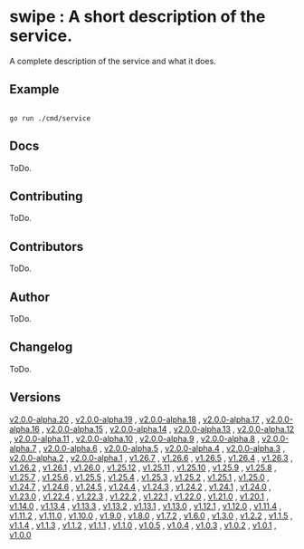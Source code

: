 # swipe : A short description of the service. <code></code>
A complete description of the service and what it does.

## Example

<code>
go run ./cmd/service
</code>

## Docs

ToDo.

## Contributing

ToDo.

## Contributors

ToDo.

## Author

ToDo.

## Changelog

ToDo.

## Versions

[v2.0.0-alpha.20](https://github.com/swipe-io/swipe/v2/fixtures/ServiceRESTMulti/app/tree/v2.0.0-alpha.20)
, [v2.0.0-alpha.19](https://github.com/swipe-io/swipe/v2/fixtures/ServiceRESTMulti/app/tree/v2.0.0-alpha.19)
, [v2.0.0-alpha.18](https://github.com/swipe-io/swipe/v2/fixtures/ServiceRESTMulti/app/tree/v2.0.0-alpha.18)
, [v2.0.0-alpha.17](https://github.com/swipe-io/swipe/v2/fixtures/ServiceRESTMulti/app/tree/v2.0.0-alpha.17)
, [v2.0.0-alpha.16](https://github.com/swipe-io/swipe/v2/fixtures/ServiceRESTMulti/app/tree/v2.0.0-alpha.16)
, [v2.0.0-alpha.15](https://github.com/swipe-io/swipe/v2/fixtures/ServiceRESTMulti/app/tree/v2.0.0-alpha.15)
, [v2.0.0-alpha.14](https://github.com/swipe-io/swipe/v2/fixtures/ServiceRESTMulti/app/tree/v2.0.0-alpha.14)
, [v2.0.0-alpha.13](https://github.com/swipe-io/swipe/v2/fixtures/ServiceRESTMulti/app/tree/v2.0.0-alpha.13)
, [v2.0.0-alpha.12](https://github.com/swipe-io/swipe/v2/fixtures/ServiceRESTMulti/app/tree/v2.0.0-alpha.12)
, [v2.0.0-alpha.11](https://github.com/swipe-io/swipe/v2/fixtures/ServiceRESTMulti/app/tree/v2.0.0-alpha.11)
, [v2.0.0-alpha.10](https://github.com/swipe-io/swipe/v2/fixtures/ServiceRESTMulti/app/tree/v2.0.0-alpha.10)
, [v2.0.0-alpha.9](https://github.com/swipe-io/swipe/v2/fixtures/ServiceRESTMulti/app/tree/v2.0.0-alpha.9)
, [v2.0.0-alpha.8](https://github.com/swipe-io/swipe/v2/fixtures/ServiceRESTMulti/app/tree/v2.0.0-alpha.8)
, [v2.0.0-alpha.7](https://github.com/swipe-io/swipe/v2/fixtures/ServiceRESTMulti/app/tree/v2.0.0-alpha.7)
, [v2.0.0-alpha.6](https://github.com/swipe-io/swipe/v2/fixtures/ServiceRESTMulti/app/tree/v2.0.0-alpha.6)
, [v2.0.0-alpha.5](https://github.com/swipe-io/swipe/v2/fixtures/ServiceRESTMulti/app/tree/v2.0.0-alpha.5)
, [v2.0.0-alpha.4](https://github.com/swipe-io/swipe/v2/fixtures/ServiceRESTMulti/app/tree/v2.0.0-alpha.4)
, [v2.0.0-alpha.3](https://github.com/swipe-io/swipe/v2/fixtures/ServiceRESTMulti/app/tree/v2.0.0-alpha.3)
, [v2.0.0-alpha.2](https://github.com/swipe-io/swipe/v2/fixtures/ServiceRESTMulti/app/tree/v2.0.0-alpha.2)
, [v2.0.0-alpha.1](https://github.com/swipe-io/swipe/v2/fixtures/ServiceRESTMulti/app/tree/v2.0.0-alpha.1)
, [v1.26.7](https://github.com/swipe-io/swipe/v2/fixtures/ServiceRESTMulti/app/tree/v1.26.7)
, [v1.26.6](https://github.com/swipe-io/swipe/v2/fixtures/ServiceRESTMulti/app/tree/v1.26.6)
, [v1.26.5](https://github.com/swipe-io/swipe/v2/fixtures/ServiceRESTMulti/app/tree/v1.26.5)
, [v1.26.4](https://github.com/swipe-io/swipe/v2/fixtures/ServiceRESTMulti/app/tree/v1.26.4)
, [v1.26.3](https://github.com/swipe-io/swipe/v2/fixtures/ServiceRESTMulti/app/tree/v1.26.3)
, [v1.26.2](https://github.com/swipe-io/swipe/v2/fixtures/ServiceRESTMulti/app/tree/v1.26.2)
, [v1.26.1](https://github.com/swipe-io/swipe/v2/fixtures/ServiceRESTMulti/app/tree/v1.26.1)
, [v1.26.0](https://github.com/swipe-io/swipe/v2/fixtures/ServiceRESTMulti/app/tree/v1.26.0)
, [v1.25.12](https://github.com/swipe-io/swipe/v2/fixtures/ServiceRESTMulti/app/tree/v1.25.12)
, [v1.25.11](https://github.com/swipe-io/swipe/v2/fixtures/ServiceRESTMulti/app/tree/v1.25.11)
, [v1.25.10](https://github.com/swipe-io/swipe/v2/fixtures/ServiceRESTMulti/app/tree/v1.25.10)
, [v1.25.9](https://github.com/swipe-io/swipe/v2/fixtures/ServiceRESTMulti/app/tree/v1.25.9)
, [v1.25.8](https://github.com/swipe-io/swipe/v2/fixtures/ServiceRESTMulti/app/tree/v1.25.8)
, [v1.25.7](https://github.com/swipe-io/swipe/v2/fixtures/ServiceRESTMulti/app/tree/v1.25.7)
, [v1.25.6](https://github.com/swipe-io/swipe/v2/fixtures/ServiceRESTMulti/app/tree/v1.25.6)
, [v1.25.5](https://github.com/swipe-io/swipe/v2/fixtures/ServiceRESTMulti/app/tree/v1.25.5)
, [v1.25.4](https://github.com/swipe-io/swipe/v2/fixtures/ServiceRESTMulti/app/tree/v1.25.4)
, [v1.25.3](https://github.com/swipe-io/swipe/v2/fixtures/ServiceRESTMulti/app/tree/v1.25.3)
, [v1.25.2](https://github.com/swipe-io/swipe/v2/fixtures/ServiceRESTMulti/app/tree/v1.25.2)
, [v1.25.1](https://github.com/swipe-io/swipe/v2/fixtures/ServiceRESTMulti/app/tree/v1.25.1)
, [v1.25.0](https://github.com/swipe-io/swipe/v2/fixtures/ServiceRESTMulti/app/tree/v1.25.0)
, [v1.24.7](https://github.com/swipe-io/swipe/v2/fixtures/ServiceRESTMulti/app/tree/v1.24.7)
, [v1.24.6](https://github.com/swipe-io/swipe/v2/fixtures/ServiceRESTMulti/app/tree/v1.24.6)
, [v1.24.5](https://github.com/swipe-io/swipe/v2/fixtures/ServiceRESTMulti/app/tree/v1.24.5)
, [v1.24.4](https://github.com/swipe-io/swipe/v2/fixtures/ServiceRESTMulti/app/tree/v1.24.4)
, [v1.24.3](https://github.com/swipe-io/swipe/v2/fixtures/ServiceRESTMulti/app/tree/v1.24.3)
, [v1.24.2](https://github.com/swipe-io/swipe/v2/fixtures/ServiceRESTMulti/app/tree/v1.24.2)
, [v1.24.1](https://github.com/swipe-io/swipe/v2/fixtures/ServiceRESTMulti/app/tree/v1.24.1)
, [v1.24.0](https://github.com/swipe-io/swipe/v2/fixtures/ServiceRESTMulti/app/tree/v1.24.0)
, [v1.23.0](https://github.com/swipe-io/swipe/v2/fixtures/ServiceRESTMulti/app/tree/v1.23.0)
, [v1.22.4](https://github.com/swipe-io/swipe/v2/fixtures/ServiceRESTMulti/app/tree/v1.22.4)
, [v1.22.3](https://github.com/swipe-io/swipe/v2/fixtures/ServiceRESTMulti/app/tree/v1.22.3)
, [v1.22.2](https://github.com/swipe-io/swipe/v2/fixtures/ServiceRESTMulti/app/tree/v1.22.2)
, [v1.22.1](https://github.com/swipe-io/swipe/v2/fixtures/ServiceRESTMulti/app/tree/v1.22.1)
, [v1.22.0](https://github.com/swipe-io/swipe/v2/fixtures/ServiceRESTMulti/app/tree/v1.22.0)
, [v1.21.0](https://github.com/swipe-io/swipe/v2/fixtures/ServiceRESTMulti/app/tree/v1.21.0)
, [v1.20.1](https://github.com/swipe-io/swipe/v2/fixtures/ServiceRESTMulti/app/tree/v1.20.1)
, [v1.14.0](https://github.com/swipe-io/swipe/v2/fixtures/ServiceRESTMulti/app/tree/v1.14.0)
, [v1.13.4](https://github.com/swipe-io/swipe/v2/fixtures/ServiceRESTMulti/app/tree/v1.13.4)
, [v1.13.3](https://github.com/swipe-io/swipe/v2/fixtures/ServiceRESTMulti/app/tree/v1.13.3)
, [v1.13.2](https://github.com/swipe-io/swipe/v2/fixtures/ServiceRESTMulti/app/tree/v1.13.2)
, [v1.13.1](https://github.com/swipe-io/swipe/v2/fixtures/ServiceRESTMulti/app/tree/v1.13.1)
, [v1.13.0](https://github.com/swipe-io/swipe/v2/fixtures/ServiceRESTMulti/app/tree/v1.13.0)
, [v1.12.1](https://github.com/swipe-io/swipe/v2/fixtures/ServiceRESTMulti/app/tree/v1.12.1)
, [v1.12.0](https://github.com/swipe-io/swipe/v2/fixtures/ServiceRESTMulti/app/tree/v1.12.0)
, [v1.11.4](https://github.com/swipe-io/swipe/v2/fixtures/ServiceRESTMulti/app/tree/v1.11.4)
, [v1.11.2](https://github.com/swipe-io/swipe/v2/fixtures/ServiceRESTMulti/app/tree/v1.11.2)
, [v1.11.0](https://github.com/swipe-io/swipe/v2/fixtures/ServiceRESTMulti/app/tree/v1.11.0)
, [v1.10.0](https://github.com/swipe-io/swipe/v2/fixtures/ServiceRESTMulti/app/tree/v1.10.0)
, [v1.9.0](https://github.com/swipe-io/swipe/v2/fixtures/ServiceRESTMulti/app/tree/v1.9.0)
, [v1.8.0](https://github.com/swipe-io/swipe/v2/fixtures/ServiceRESTMulti/app/tree/v1.8.0)
, [v1.7.2](https://github.com/swipe-io/swipe/v2/fixtures/ServiceRESTMulti/app/tree/v1.7.2)
, [v1.6.0](https://github.com/swipe-io/swipe/v2/fixtures/ServiceRESTMulti/app/tree/v1.6.0)
, [v1.3.0](https://github.com/swipe-io/swipe/v2/fixtures/ServiceRESTMulti/app/tree/v1.3.0)
, [v1.2.2](https://github.com/swipe-io/swipe/v2/fixtures/ServiceRESTMulti/app/tree/v1.2.2)
, [v1.1.5](https://github.com/swipe-io/swipe/v2/fixtures/ServiceRESTMulti/app/tree/v1.1.5)
, [v1.1.4](https://github.com/swipe-io/swipe/v2/fixtures/ServiceRESTMulti/app/tree/v1.1.4)
, [v1.1.3](https://github.com/swipe-io/swipe/v2/fixtures/ServiceRESTMulti/app/tree/v1.1.3)
, [v1.1.2](https://github.com/swipe-io/swipe/v2/fixtures/ServiceRESTMulti/app/tree/v1.1.2)
, [v1.1.1](https://github.com/swipe-io/swipe/v2/fixtures/ServiceRESTMulti/app/tree/v1.1.1)
, [v1.1.0](https://github.com/swipe-io/swipe/v2/fixtures/ServiceRESTMulti/app/tree/v1.1.0)
, [v1.0.5](https://github.com/swipe-io/swipe/v2/fixtures/ServiceRESTMulti/app/tree/v1.0.5)
, [v1.0.4](https://github.com/swipe-io/swipe/v2/fixtures/ServiceRESTMulti/app/tree/v1.0.4)
, [v1.0.3](https://github.com/swipe-io/swipe/v2/fixtures/ServiceRESTMulti/app/tree/v1.0.3)
, [v1.0.2](https://github.com/swipe-io/swipe/v2/fixtures/ServiceRESTMulti/app/tree/v1.0.2)
, [v1.0.1](https://github.com/swipe-io/swipe/v2/fixtures/ServiceRESTMulti/app/tree/v1.0.1)
, [v1.0.0](https://github.com/swipe-io/swipe/v2/fixtures/ServiceRESTMulti/app/tree/v1.0.0)
